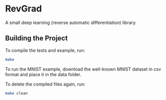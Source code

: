# RevGrad

A small deep learning (reverse automatic differentiation) library.

## Building the Project

To compile the tests and example, run:

```bash
make
```

To run the MNIST example, download the well-known MNIST dataset in csv format and place it in the data folder.

To delete the compiled files again, run:

```bash
make clean
```
